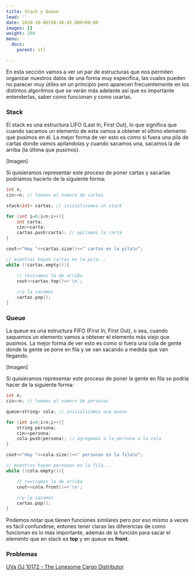 ```yaml
---
title: Stack y Queue
lead: ''
date: 2020-10-06T08:48:45.000+00:00
images: []
weight: 204
menu:
  docs:
    parent: stl

---
```


En esta sección vamos a ver un par de estructuras que nos permiten organizar nuestros datos de una forma muy específica, las cuales pueden no parecer muy útiles en un principio pero aparecen frecuentemente en los distintos algoritmos que se verán más adelante así que es importante entenderlas, saber como funcionan y como usarlas.

### Stack

El stack es una estructura LIFO (Last In, First Out), lo que significa que cuando sacamos un elemento de esta vamos a obtener el último elemento que pusimos en él. La mejor forma de ver esto es como si fuera una pila de cartas donde vamos apilandolas y cuando sacamos una, sacamos la de arriba (la última que pusimos).

[Imagen]

Si quisieramos representar este proceso de poner cartas y sacarlas podríamos hacerlo de la siguiente forma:

```c++
int n;
cin>>n; // leemos el numero de cartas

stack<int> cartas; // inicializamos un stack

for (int i=0;i<n;i++){
	int carta;
	cin>>carta;
	cartas.push(carta); // apilamos la carta
}

cout<<"Hay "<<cartas.size()<<" cartas en la pila\n";

// mientras hayan cartas en la pila...
while (!cartas.empty()){

	// revisamos la de arriba
	cout<<cartas.top()<<'\n';
	
	//y la sacamos
	cartas.pop();
}
```

### Queue

La queue es una estructura FIFO (First In, First Out), o sea, cuando saquemos un elemento vamos a obtener el elemento más viejo que pusimos. La mejor forma de ver esto es como si fuera una cola de gente donde la gente se pone en fila y se van sacando a medida que van llegando.

[Imagen]

Si quisieramos representar este proceso de poner la gente en fila se podría hacer de la siguiente forma:

```c++
int n;
cin>>n; // leemos el numero de personas

queue<string> cola; // inicializamos una queue

for (int i=0;i<n;i++){
	string persona;
	cin>>persona;
	cola.push(persona); // agregamos a la persona a la cola
}

cout<<"Hay "<<cola.size()<<" personas en la fila\n";

// mientras hayan personas en la fila...
while (!cola.empty()){

	// revisamos la de arriba
	cout<<cola.front()<<'\n';
	
	//y la sacamos
	cartas.pop();
}

```

Podemos notar que tienen funciones similares pero por eso mismo a veces es fácil confundirse, entones tener claras las diferencias de como funcionan es lo más importante, además de la función para sacar el elemento que en stack es **top** y en queue es **front**.

### Problemas

[UVa OJ 10172 - The Lonesome Cargo Distributor](https://onlinejudge.org/index.php?option=com_onlinejudge&Itemid=8&category=24&page=show_problem&problem=1113)
               